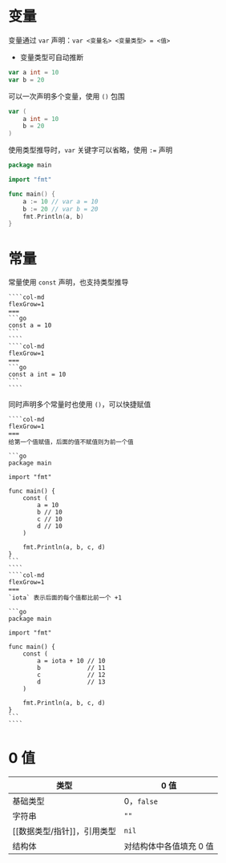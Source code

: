 # 变量

变量通过 `var` 声明：`var <变量名> <变量类型> = <值>`
- 变量类型可自动推断

```go
var a int = 10
var b = 20
```

可以一次声明多个变量，使用 `()` 包围

```go
var (
    a int = 10
    b = 20
)
```

使用类型推导时，`var`  关键字可以省略，使用 `:=` 声明

```go
package main

import "fmt"

func main() {
    a := 10 // var a = 10  
    b := 20 // var b = 20
    fmt.Println(a, b)
}
```

# 常量

常量使用 `const` 声明，也支持类型推导


`````col
````col-md
flexGrow=1
===
```go
const a = 10
```
````
````col-md
flexGrow=1
===
```go
const a int = 10
```
````
`````

同时声明多个常量时也使用 `()`，可以快捷赋值

`````col
````col-md
flexGrow=1
===
给第一个值赋值，后面的值不赋值则为前一个值

```go
package main

import "fmt"

func main() {
	const (
		a = 10
		b // 10
		c // 10
		d // 10
	)

	fmt.Println(a, b, c, d)
}
```
````
````col-md
flexGrow=1
===
`iota` 表示后面的每个值都比前一个 +1

```go
package main

import "fmt"

func main() {
	const (
		a = iota + 10 // 10
		b             // 11
		c             // 12
		d             // 13
	)

	fmt.Println(a, b, c, d)
}
```
````
`````

# 0 值

| 类型          | 0 值           |
| ----------- | ------------- |
| 基础类型        | 0，`false`     |
| 字符串         | `""`          |
| [[数据类型/指针]]，引用类型 | `nil`         |
| 结构体         | 对结构体中各值填充 0 值 |
